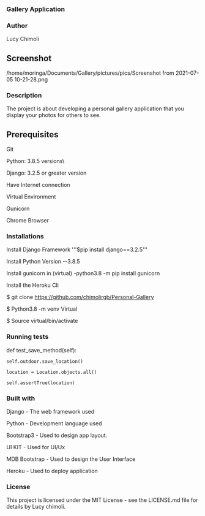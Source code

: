 ### Gallery Application

### Author
Lucy Chimoli

## Screenshot
/home/moringa/Documents/Gallery/pictures/pics/Screenshot from 2021-07-05 10-21-28.png
### Description
The project is about developing a personal gallery application that you display your photos for others to see.

## Prerequisites

  Git

  Python: 3.8.5 versions\

  Django: 3.2.5 or greater version

  Have Internet connection

  Virtual Environment

  Gunicorn

  Chrome Browser

  ### Installations

 Install Django Framework '''$pip install django==3.2.5'''

 Install Python Version --3.8.5

 Install gunicorn in (virtual) -python3.8 -m pip install gunicorn

 Install the Heroku Cli

 $ git clone https://github.com/chimolirgb/Personal-Gallery

 $ Python3.8 -m venv Virtual

 $ Source virtual/bin/activate

### Running tests
def test_save_method(self):

    self.outdoor.save_location()

    location = Location.objects.all()

    self.assertTrue(location)

### Built with
Django - The web framework used

Python - Development language used

Bootstrap3 - Used to design app layout.

UI KIT - Used for UI/Ux

MDB Bootstrap - Used to design the User Interface

Heroku - Used to deploy application

### License
This project is licensed under the MIT License - see the LICENSE.md file for details by Lucy chimoli.
